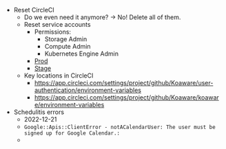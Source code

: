 - Reset CircleCI
	- Do we even need it anymore? -> No! Delete all of them.
	- Reset service accounts
		- Permissions:
			- Storage Admin
			- Compute Admin
			- Kubernetes Engine Admin
		- [Prod](https://console.cloud.google.com/iam-admin/serviceaccounts/details/102309799625723605848/keys?project=koaware-prod)
		- [Stage](https://console.cloud.google.com/iam-admin/serviceaccounts/details/116409816831566140446/keys?project=koaware-stage)
	- Key locations in CircleCI
		- https://app.circleci.com/settings/project/github/Koaware/user-authentication/environment-variables
		- https://app.circleci.com/settings/project/github/Koaware/koaware/environment-variables
- Schedulitis errors
	- 2022-12-21
	- `Google::Apis::ClientError - notACalendarUser: The user must be signed up for Google Calendar.:`
	- 
